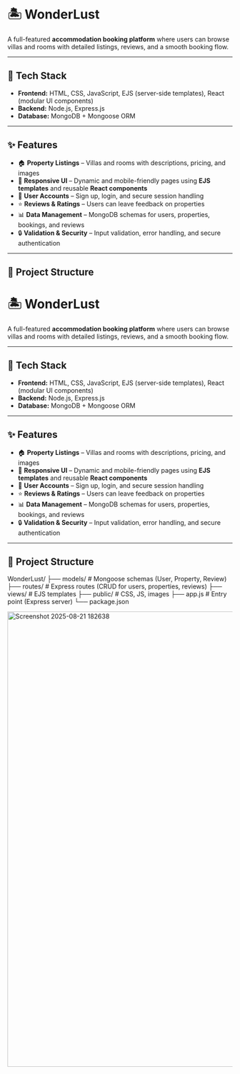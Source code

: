 # 🏝️ WonderLust

A full-featured **accommodation booking platform** where users can browse villas and rooms with detailed listings, reviews, and a smooth booking flow.  

---

## 🚀 Tech Stack
- **Frontend:** HTML, CSS, JavaScript, EJS (server-side templates), React (modular UI components)  
- **Backend:** Node.js, Express.js  
- **Database:** MongoDB + Mongoose ORM  

---

## ✨ Features
- 🏠 **Property Listings** – Villas and rooms with descriptions, pricing, and images  
- 📱 **Responsive UI** – Dynamic and mobile-friendly pages using **EJS templates** and reusable **React components**  
- 👤 **User Accounts** – Sign up, login, and secure session handling  
- ⭐ **Reviews & Ratings** – Users can leave feedback on properties  
- 📊 **Data Management** – MongoDB schemas for users, properties, bookings, and reviews  
- 🔒 **Validation & Security** – Input validation, error handling, and secure authentication  

---

## 📂 Project Structure
# 🏝️ WonderLust

A full-featured **accommodation booking platform** where users can browse villas and rooms with detailed listings, reviews, and a smooth booking flow.  

---

## 🚀 Tech Stack
- **Frontend:** HTML, CSS, JavaScript, EJS (server-side templates), React (modular UI components)  
- **Backend:** Node.js, Express.js  
- **Database:** MongoDB + Mongoose ORM  

---

## ✨ Features
- 🏠 **Property Listings** – Villas and rooms with descriptions, pricing, and images  
- 📱 **Responsive UI** – Dynamic and mobile-friendly pages using **EJS templates** and reusable **React components**  
- 👤 **User Accounts** – Sign up, login, and secure session handling  
- ⭐ **Reviews & Ratings** – Users can leave feedback on properties  
- 📊 **Data Management** – MongoDB schemas for users, properties, bookings, and reviews  
- 🔒 **Validation & Security** – Input validation, error handling, and secure authentication  

---

## 📂 Project Structure
WonderLust/
├── models/ # Mongoose schemas (User, Property, Review)
├── routes/ # Express routes (CRUD for users, properties, reviews)
├── views/ # EJS templates
├── public/ # CSS, JS, images
├── app.js # Entry point (Express server)
└── package.json


<img width="1920" height="1020" alt="Screenshot 2025-08-21 182638" src="https://github.com/user-attachments/assets/aaaee67e-2ab7-4541-a701-1fd4c4ee7d06" />
